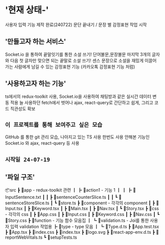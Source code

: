 # '현재 상태-' 

사용자 입력 기능 제작 완료(240722)
문단 끝내기 / 문장 별 감정표현 작업 시작

## '만들고자 하는 서비스' 

Socket.io 을 통하여 끝말잇기를 통한 소설 쓰기!
단어불문,문장불문 마지막 3개의 글자와 다음 첫 글자만 맞으면 되는 끝말로 소설 쓰기!
센스 문장으로 소설을 재밌게 이끌어 가는 사람에게 남길 수 있는
감정표현 기능 (카카오톡 감정표현 기능 처럼)

## '사용하고자 하는 기능'

ts에서의 redux-toolkit 사용, Socket.io을 사용하여 채팅방과 같은 실시간 데이터 변동 적용
늘 사용하던 fetch에서 벗어나 ajax, react-query로 간단하고 쉽게, 그리고 코드 직관성도 확보

## `이 프로젝트를 통해 보여주고 싶은 모습`

GitHub 를 통한 git 관리 모습, 나아지고 있는 TS 사용
한번도 사용 안해본 기능인 Socket.io 와 ajax, react-query 등 사용

## `시작일 24-07-19`


## '파일 구조'

📦src
 ┣ 📂app  - redux-toolkit 관련 
 ┃ ┣ 📂action1 - 기능 1
 ┃ ┃ ┣ 📜InputSentence.txt
 ┃ ┃ ┣ 📜sentenceCounterSlice.ts
 ┃ ┃ ┗ 📜sentenceStoreSlice.ts
 ┃ ┗ 📜store.ts
 ┣ 📂component - 각각의 component
 ┃ ┣ 📜Input.tsx
 ┃ ┣ 📜Keyword.tsx
 ┃ ┣ 📜Main.tsx
 ┃ ┣ 📜Nav.tsx
 ┃ ┗ 📜Story.tsx
 ┣ 📂css  - 각각의 css
 ┃ ┣ 📜App.css
 ┃ ┣ 📜Input.css
 ┃ ┣ 📜Keyword.css
 ┃ ┣ 📜Nav.css
 ┃ ┗ 📜Story.css
 ┣ 📂function - 기능 함수 모음집
 ┃ ┗ 📜validation.ts  - Joi를 통한 사용자 입력 validation 작업용
 ┣ 📂type - type 모음
 ┃ ┗ 📜Type.d.ts 
 ┣ 📜App.test.tsx
 ┣ 📜App.tsx
 ┣ 📜index.css
 ┣ 📜index.tsx
 ┣ 📜logo.svg
 ┣ 📜react-app-env.d.ts
 ┣ 📜reportWebVitals.ts
 ┗ 📜setupTests.ts
